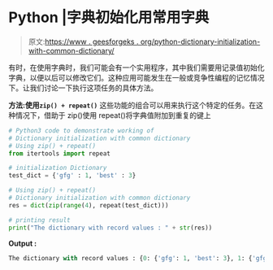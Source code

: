 # Python |字典初始化用常用字典

> 原文:[https://www . geesforgeks . org/python-dictionary-initialization-with-common-dictionary/](https://www.geeksforgeeks.org/python-dictionary-initialization-with-common-dictionary/)

有时，在使用字典时，我们可能会有一个实用程序，其中我们需要用记录值初始化字典，以便以后可以修改它们。这种应用可能发生在一般或竞争性编程的记忆情况下。让我们讨论一下执行这项任务的具体方法。

**方法:使用`zip() + repeat()`**
这些功能的组合可以用来执行这个特定的任务。在这种情况下，借助于 zip()使用 repeat()将字典值附加到重复的键上

```py
# Python3 code to demonstrate working of
# Dictionary initialization with common dictionary
# Using zip() + repeat()
from itertools import repeat

# initialization Dictionary 
test_dict = {'gfg' : 1, 'best' : 3}

# Using zip() + repeat()
# Dictionary initialization with common dictionary
res = dict(zip(range(4), repeat(test_dict)))

# printing result 
print("The dictionary with record values : " + str(res))
```

**Output :**

```py
The dictionary with record values : {0: {'gfg': 1, 'best': 3}, 1: {'gfg': 1, 'best': 3}, 2: {'gfg': 1, 'best': 3}, 3: {'gfg': 1, 'best': 3}}

```